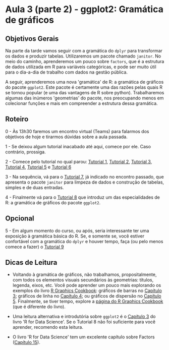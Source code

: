 #  Aula 3 (parte 2) - ggplot2: Gramática de gráficos

## Objetivos Gerais

Na parte da tarde vamos seguir com a gramática do `dplyr` para transformar os dados e produzir tabelas. Utilizaremos um pacote chamado `janitor`. No meio do caminho, aprenderemos um pouco sobre `factors`, que é a estrutura de dados utilizada em R para variáveis categóricas, e pode ser muito útil para o dia-a-dia de trabalho com dados na gestão pública.

A seguir, aprenderemos uma nova 'gramática' de R: a gramática de gráficos do pacote `ggplot2`. Este pacote é certamente uma das razões pelas quais R se tornou popular (e uma das vantagens de R sobre python). Trabalharemos algumas das inúmeros 'geometrias' do pacote, nos preocupando menos em colecionar funções e mais em compreender a estrutura dessa gramática.

## Roteiro

0 - Às 13h30 faremos um encontro virtual (Teams) para falarmos dos objetivos de hoje e tirarmos dúvidas sobre a aula passada.

1 - Se deixou algum tutorial inacabado até aqui, comece por ele. Caso contrário, prossiga.

2 - Comece pelo tutorial no qual parou: [Tutorial 1](https://github.com/thandarasantos/egesp-seade-intro-programacao/blob/main/tutorial/tutorial-01.md), [Tutorial 2](https://github.com/thandarasantos/egesp-seade-intro-programacao/blob/main/tutorial/tutorial-02.md), [Tutorial 3](https://github.com/thandarasantos/egesp-seade-intro-programacao/blob/main/tutorial/tutorial-03.md), [Tutorial 4](https://github.com/thandarasantos/egesp-seade-intro-programacao/blob/main/tutorial/tutorial-04.md), [Tutorial 5](https://github.com/thandarasantos/egesp-seade-intro-programacao/blob/main/tutorial/tutorial-05.md) e [Tutorial 6](https://github.com/thandarasantos/egesp-seade-intro-programacao/blob/main/tutorial/tutorial-06.md)

3 - Na sequência, vá para o [Tutorial 7](https://github.com/thandarasantos/egesp-seade-intro-programacao/blob/main/tutorial/tutorial-07.md), já indicado no encontro passado, que apresenta o pacote `janitor` para limpeza de dados e construção de tabelas, simples e de duas entradas.

4 - Finalmente vá para o [Tutorial 8](https://github.com/thandarasantos/egesp-seade-intro-programacao/blob/main/tutorial/tutorial-08.md) que introduz um das especialidades de R: a gramática de gráficos do pacote `ggplot2`.

## Opcional

5 - Em algum momento do curso, ou após, seria interessante ter uma exposição à gramática básica do R. Se, e somente se, você estiver confortável com a gramática do `dplyr` e houver tempo, faça (ou pelo menos comece a fazer) o [Tutorial 9](https://github.com/thandarasantos/egesp-seade-intro-programacao/blob/main/tutorial/tutorial-09.md)

## Dicas de Leitura

- Voltando à gramática de gráficos, não trabalhamos, propositalmente, com todos os elementos visuais secundários às geometrias: títulos, legenda, eixos, etc. Você pode aprender um pouco mais explorando os exemplos do livro [R Graphics Cookbook](https://r-graphics.org/): gráficos de barras no [Capítulo 3](https://r-graphics.org/chapter-bar-graph); gráficos de linha no [Capítulo 4](https://r-graphics.org/chapter-line-graph); ou gráficos de dispersão no [Capítulo 5](https://r-graphics.org/chapter-scatter). Finalmente, se tiver tempo, explore a [página do R Graphics Cookbook](http://www.cookbook-r.com/Graphs/) (que é diferente do livro).

- Uma leitura alternativa e introdutória sobre `ggplot2` é o [Capítulo 3](https://r4ds.had.co.nz/data-visualisation.html) do livro 'R for Data Science'. Se o Tutorial 8 não foi suficiente para você aprender, recomendo esta leitura.

- O livro 'R for Data Science' tem um excelente capítulo sobre Factors ([Capítulo 15](https://r4ds.had.co.nz/factors.html)).
